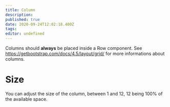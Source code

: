 ```yaml
---
title: Column
description: 
published: true
date: 2020-09-24T12:02:18.400Z
tags: 
editor: undefined
---
```


Columns should **always** be placed inside a Row component. See https://getbootstrap.com/docs/4.5/layout/grid/ for more informations about columns.

# Size
You can adjust the size of the column, between 1 and 12, 12 being 100% of the available space.